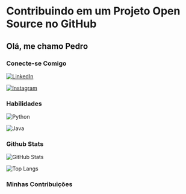 # Contribuindo em um Projeto Open Source no GitHub

## Olá, me chamo Pedro

### Conecte-se Comigo
[![LinkedIn](https://img.shields.io/badge/LinkedIn-000?style=for-the-badge&logo=linkedin&logoColor=0E76A8)](https://www.linkedin.com/in/pedro-henrique-matias-de-almeida-silva-9a59b2252//)

[![Instagram](https://img.shields.io/badge/Instagram-000?style=for-the-badge&logo=instagram)](https://www.instagram.com/pelyhenrique/)

### Habilidades
![Python](https://img.shields.io/badge/Python-000?style=for-the-badge&logo=python)

![Java](https://img.shields.io/badge/Java-000?style=for-the-badge&logo=java)
### Github Stats

![GitHub Stats](https://github-readme-stats.vercel.app/api?username=Pely001&theme=transparent&bg_color=000&border_color=30A3DC&show_icons=true&icon_color=30A3DC&title_color=E94D5F&text_color=FFF)

![Top Langs](https://github-readme-stats-git-masterrstaa-rickstaa.vercel.app/api/top-langs/?username=Pely001&bg_color=000&border_color=30A3DC&title_color=E94D5F&text_color=FFF)


### Minhas Contribuições